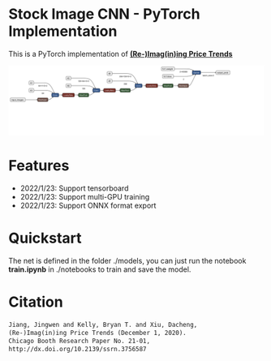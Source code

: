  
# Stock Image CNN - PyTorch Implementation

This is a PyTorch implementation of [**(Re-)Imag(in)ing Price Trends**](https://papers.ssrn.com/sol3/papers.cfm?abstract_id=3756587)

![ONNX_Structure](./pic/cnn_baseline.onnx.svg)
# Features
- 2022/1/23: Support tensorboard
- 2022/1/23: Support multi-GPU training
- 2022/1/23: Support ONNX format export

# Quickstart
The net is defined in the folder ./models, 
you can just run the notebook **train.ipynb** in ./notebooks to train and save the model. 

# Citation
```
Jiang, Jingwen and Kelly, Bryan T. and Xiu, Dacheng, 
(Re-)Imag(in)ing Price Trends (December 1, 2020). 
Chicago Booth Research Paper No. 21-01, 
http://dx.doi.org/10.2139/ssrn.3756587
```